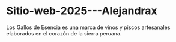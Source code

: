 # Sitio-web-2025---Alejandrax
Los Gallos de Esencia es una marca de vinos y piscos artesanales elaborados en el corazón de la sierra peruana.
